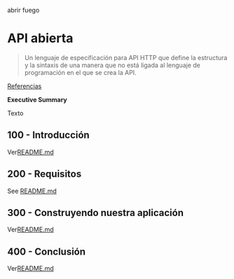 abrir fuego

# API abierta

> Un lenguaje de especificación para API HTTP que define la estructura y la sintaxis de una manera que no está ligada al lenguaje de programación en el que se crea la API.

[Referencias](./REFERENCES.md)

**Executive Summary**

Texto

## 100 - Introducción

Ver[README.md](./100/README.md)

## 200 - Requisitos

See [README.md](./200/README.md)

## 300 - Construyendo nuestra aplicación

Ver[README.md](./300/README.md)

## 400 - Conclusión

Ver[README.md](./400/README.md)

